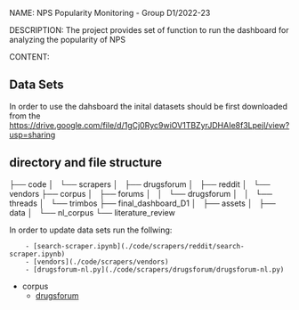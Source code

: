 NAME: NPS Popularity Monitoring - Group D1/2022-23

DESCRIPTION:
        The project provides set of function to run the dashboard for  analyzing the popularity of NPS


CONTENT:

## Data Sets

In order to use the dahsboard the inital datasets should be first downloaded from the
https://drive.google.com/file/d/1gCj0Ryc9wiOV1TBZyrJDHAIe8f3Lpejl/view?usp=sharing



## directory and file structure


├── code
│   └── scrapers
│       ├── drugsforum
│       ├── reddit
│       └── vendors
├── corpus
│   ├── forums
│   │   └── drugsforum
│   │       └── threads
│   └── trimbos
├── final_dashboard_D1
│   ├── assets
│   ├── data
│   └── nl_corpus
└── literature_review


In order to update data sets run the follwing:

		- [search-scraper.ipynb](./code/scrapers/reddit/search-scraper.ipynb)
		- [vendors](./code/scrapers/vendors)
		- [drugsforum-nl.py](./code/scrapers/drugsforum/drugsforum-nl.py) 
- corpus
	- [drugsforum](./corpus/forums/drugsforum)
